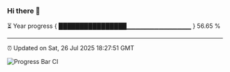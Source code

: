 ### Hi there 👋

⏳ Year progress { ████████████████▁▁▁▁▁▁▁▁▁▁▁▁▁▁ } 56.65 %

---

⏰ Updated on Sat, 26 Jul 2025 18:27:51 GMT

![Progress Bar CI](https://github.com/liununu/liununu/workflows/Progress%20Bar%20CI/badge.svg)
